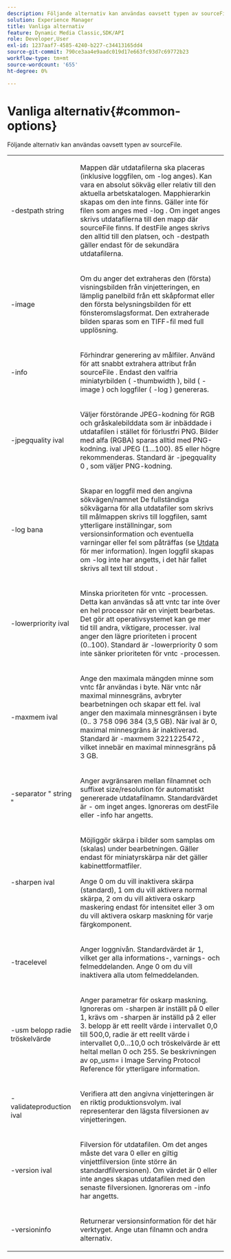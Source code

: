```yaml
---
description: Följande alternativ kan användas oavsett typen av sourceFile.
solution: Experience Manager
title: Vanliga alternativ
feature: Dynamic Media Classic,SDK/API
role: Developer,User
exl-id: 1237aaf7-4585-4240-b227-c34413165dd4
source-git-commit: 790ce3aa4e9aadc019d17e663fc93d7c69772b23
workflow-type: tm+mt
source-wordcount: '655'
ht-degree: 0%

---
```


# Vanliga alternativ{#common-options}

Följande alternativ kan användas oavsett typen av sourceFile.

<table id="simpletable_3BFC3737C891411D84405CEEF6B19542"> 
 <tr class="strow"> 
  <td class="stentry"> <p> <span class="codeph"> -destpath <span class="varname"> string </span> </span> </p> </td> 
  <td class="stentry"> <p>Mappen där utdatafilerna ska placeras (inklusive loggfilen, om <span class="codeph"> -log </span> anges). Kan vara en absolut sökväg eller relativ till den aktuella arbetskatalogen. Mapphierarkin skapas om den inte finns. Gäller inte för filen som anges med <span class="codeph"> -log </span>. Om inget anges skrivs utdatafilerna till den mapp där <span class="varname"> sourceFile </span> finns. If <span class="varname"> destFile </span> anges skrivs den alltid till den platsen, och <span class="codeph"> -destpath </span> gäller endast för de sekundära utdatafilerna. </p> </td> 
 </tr> 
 <tr class="strow"> 
  <td class="stentry"> <p> <span class="codeph"> -image </span> </p> </td> 
  <td class="stentry"> <p>Om du anger det extraheras den (första) visningsbilden från vinjetteringen, en lämplig panelbild från ett skåpformat eller den första belysningsbilden för ett fönsteromslagsformat. Den extraherade bilden sparas som en TIFF-fil med full upplösning. </p> </td> 
 </tr> 
 <tr class="strow"> 
  <td class="stentry"> <p> <span class="codeph"> -info </span> </p> </td> 
  <td class="stentry"> <p>Förhindrar generering av målfiler. Använd för att snabbt extrahera attribut från <span class="varname"> sourceFile </span>. Endast den valfria miniatyrbilden ( <span class="codeph"> -thumbwidth </span>), bild ( <span class="codeph"> -image </span>) och loggfiler ( <span class="codeph"> -log </span>) genereras. </p> </td> 
 </tr> 
 <tr class="strow"> 
  <td class="stentry"> <p> <span class="codeph"> -jpegquality <span class="varname"> ival </span> </span> </p> </td> 
  <td class="stentry"> <p>Väljer förstörande JPEG-kodning för RGB och gråskalebilddata som är inbäddade i utdatafilen i stället för förlustfri PNG. Bilder med alfa (RGBA) sparas alltid med PNG-kodning. <span class="varname"> ival </span> JPEG (1...100). 85 eller högre rekommenderas. Standard är <span class="codeph"> -jpegquality 0 </span>, som väljer PNG-kodning. </p> </td> 
 </tr> 
 <tr class="strow"> 
  <td class="stentry"> <p> <span class="codeph"> -log <span class="varname"> bana </span> </span> </p> </td> 
  <td class="stentry"> <p>Skapar en loggfil med den angivna sökvägen/namnet De fullständiga sökvägarna för alla utdatafiler som skrivs till målmappen skrivs till loggfilen, samt ytterligare inställningar, som versionsinformation och eventuella varningar eller fel som påträffas (se <a href="../../../../ir-api/vntc/utilities/c-ir-vignette-converter-vntc/r-ir-output.md#reference-c51e30b721eb416bb646089f0ac045c5" type="reference" format="dita" scope="local"> Utdata </a> för mer information). Ingen loggfil skapas om <span class="codeph"> -log </span> inte har angetts, i det här fallet skrivs all text till <span class="codeph"> stdout </span>. </p> </td> 
 </tr> 
 <tr class="strow"> 
  <td class="stentry"> <p> <span class="codeph"> -lowerpriority <span class="varname"> ival </span> </span> </p> </td> 
  <td class="stentry"> <p>Minska prioriteten för <span class="filepath"> vntc </span> -processen. Detta kan användas så att <span class="filepath"> vntc </span> tar inte över en hel processor när en vinjett bearbetas. Det gör att operativsystemet kan ge mer tid till andra, viktigare, processer. <span class="varname"> ival </span> anger den lägre prioriteten i procent (0..100). Standard är <span class="codeph"> -lowerpriority 0 </span>som inte sänker prioriteten för <span class="filepath"> vntc </span> -processen. </p> </td> 
 </tr> 
 <tr class="strow"> 
  <td class="stentry"> <p> <span class="codeph"> -maxmem <span class="varname"> ival </span> </span> </p> </td> 
  <td class="stentry"> <p>Ange den maximala mängden minne som <span class="filepath"> vntc </span> får användas i byte. När <span class="filepath"> vntc </span> når maximal minnesgräns, avbryter bearbetningen och skapar ett fel. <span class="varname"> ival </span> anger den maximala minnesgränsen i byte (0.. 3 758 096 384 (3,5 GB). När <span class="varname"> ival </span> är 0, maximal minnesgräns är inaktiverad. Standard är <span class="codeph"> -maxmem 3221225472 </span>, vilket innebär en maximal minnesgräns på 3 GB. </p> </td> 
 </tr> 
 <tr class="strow"> 
  <td class="stentry"> <p> <span class="codeph"> -separator " <span class="varname"> string </span>" </span> </p> </td> 
  <td class="stentry"> <p>Anger avgränsaren mellan filnamnet och suffixet size/resolution för automatiskt genererade utdatafilnamn. Standardvärdet är - om inget anges. Ignoreras om <span class="varname"> destFile </span> eller <span class="codeph"> -info </span> har angetts. </p> </td> 
 </tr> 
 <tr class="strow"> 
  <td class="stentry"> <p> <span class="codeph"> -sharpen <span class="varname"> ival </span> </span> </p> </td> 
  <td class="stentry"> <p>Möjliggör skärpa i bilder som samplas om (skalas) under bearbetningen. Gäller endast för miniatyrskärpa när det gäller kabinettformatfiler. </p> <p>Ange 0 om du vill inaktivera skärpa (standard), 1 om du vill aktivera normal skärpa, 2 om du vill aktivera oskarp maskering endast för intensitet eller 3 om du vill aktivera oskarp maskning för varje färgkomponent. </p> </td> 
 </tr> 
 <tr class="strow"> 
  <td class="stentry"> <p> <span class="codeph"> -tracelevel </span> </p> </td> 
  <td class="stentry"> <p>Anger loggnivån. Standardvärdet är 1, vilket ger alla informations-, varnings- och felmeddelanden. Ange 0 om du vill inaktivera alla utom felmeddelanden. </p> </td> 
 </tr> 
 <tr class="strow"> 
  <td class="stentry"> <p> <span class="codeph"> -usm <span class="varname"> belopp </span> <span class="varname"> radie </span> <span class="varname"> tröskelvärde </span> </span> </p> </td> 
  <td class="stentry"> <p>Anger parametrar för oskarp maskning. Ignoreras om <span class="codeph"> -sharpen </span> är inställt på 0 eller 1, krävs om <span class="codeph"> -sharpen </span> är inställd på 2 eller 3. <span class="varname"> belopp </span> är ett reellt värde i intervallet 0,0 till 500,0, <span class="varname"> radie </span> är ett reellt värde i intervallet 0,0...10,0 och <span class="varname"> tröskelvärde </span> är ett heltal mellan 0 och 255. Se beskrivningen av <span class="codeph"> op_usm= </span> i Image Serving Protocol Reference för ytterligare information. </p> </td> 
 </tr> 
 <tr class="strow"> 
  <td class="stentry"> <p> <span class="codeph"> -validateproduction <span class="varname"> ival </span> </span> </p> </td> 
  <td class="stentry"> <p>Verifiera att den angivna vinjetteringen är en riktig produktionsvolym. <span class="varname"> ival </span> representerar den lägsta filversionen av vinjetteringen. </p> </td> 
 </tr> 
 <tr class="strow"> 
  <td class="stentry"> <p> <span class="codeph"> -version <span class="varname"> ival </span> </span> </p> </td> 
  <td class="stentry"> <p>Filversion för utdatafilen. Om det anges måste det vara 0 eller en giltig vinjettfilversion (inte större än standardfilversionen). Om värdet är 0 eller inte anges skapas utdatafilen med den senaste filversionen. Ignoreras om <span class="codeph"> -info </span> har angetts. </p> </td> 
 </tr> 
 <tr class="strow"> 
  <td class="stentry"> <p> <span class="codeph"> -versioninfo </span> </p> </td> 
  <td class="stentry"> <p>Returnerar versionsinformation för det här verktyget. Ange utan filnamn och andra alternativ. </p> </td> 
 </tr> 
</table>
